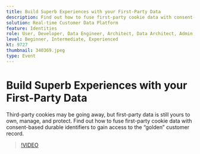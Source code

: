 ```yaml
---
title: Build Superb Experiences with your First-Party Data
description: Find out how to fuse first-party cookie data with consent-based durable identifiers to gain access to the golden customer record.
solution: Real-time Customer Data Platform
feature: Identities
role: User, Developer, Data Engineer, Architect, Data Architect, Admin, Leader
level: Beginner, Intermediate, Experienced
kt: 9727
thumbnail: 340369.jpeg
type: Event
---
```


# Build Superb Experiences with your First-Party Data

Third-party cookies may be going away, but first-party data is still yours to own, manage, and protect. Find out how to fuse first-party cookie data with consent-based durable identifiers to gain access to the “golden” customer record. 

>[!VIDEO](https://video.tv.adobe.com/v/340369/?quality=12&learn=on)
